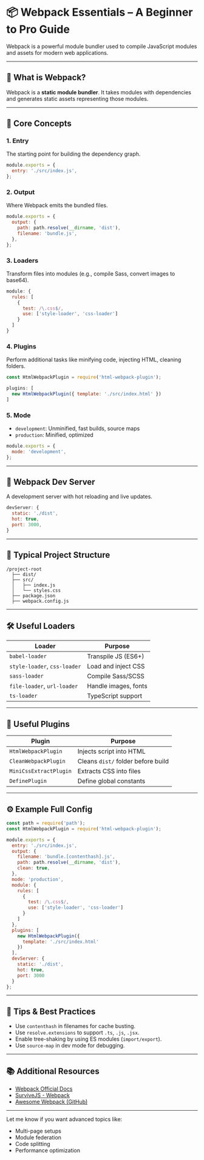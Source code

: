 
# 📦 Webpack Essentials – A Beginner to Pro Guide

Webpack is a powerful module bundler used to compile JavaScript modules and assets for modern web applications.

---

## 📌 What is Webpack?

Webpack is a **static module bundler**. It takes modules with dependencies and generates static assets representing those modules.

---

## 🧱 Core Concepts

### 1. Entry
The starting point for building the dependency graph.

```js
module.exports = {
  entry: './src/index.js',
};
```

### 2. Output
Where Webpack emits the bundled files.

```js
module.exports = {
  output: {
    path: path.resolve(__dirname, 'dist'),
    filename: 'bundle.js',
  },
};
```

### 3. Loaders
Transform files into modules (e.g., compile Sass, convert images to base64).

```js
module: {
  rules: [
    {
      test: /\.css$/,
      use: ['style-loader', 'css-loader']
    }
  ]
}
```

### 4. Plugins
Perform additional tasks like minifying code, injecting HTML, cleaning folders.

```js
const HtmlWebpackPlugin = require('html-webpack-plugin');

plugins: [
  new HtmlWebpackPlugin({ template: './src/index.html' })
]
```

### 5. Mode
- `development`: Unminified, fast builds, source maps
- `production`: Minified, optimized

```js
module.exports = {
  mode: 'development',
};
```

---

## 🔄 Webpack Dev Server

A development server with hot reloading and live updates.

```js
devServer: {
  static: './dist',
  hot: true,
  port: 3000,
}
```

---

## 📂 Typical Project Structure

```
/project-root
  ├── dist/
  ├── src/
  │   ├── index.js
  │   └── styles.css
  ├── package.json
  ├── webpack.config.js
```

---

## 🛠 Useful Loaders

| Loader | Purpose |
|--------|---------|
| `babel-loader` | Transpile JS (ES6+) |
| `style-loader`, `css-loader` | Load and inject CSS |
| `sass-loader` | Compile Sass/SCSS |
| `file-loader`, `url-loader` | Handle images, fonts |
| `ts-loader` | TypeScript support |

---

## 🔌 Useful Plugins

| Plugin | Purpose |
|--------|---------|
| `HtmlWebpackPlugin` | Injects script into HTML |
| `CleanWebpackPlugin` | Cleans `dist/` folder before build |
| `MiniCssExtractPlugin` | Extracts CSS into files |
| `DefinePlugin` | Define global constants |

---

## ⚙️ Example Full Config

```js
const path = require('path');
const HtmlWebpackPlugin = require('html-webpack-plugin');

module.exports = {
  entry: './src/index.js',
  output: {
    filename: 'bundle.[contenthash].js',
    path: path.resolve(__dirname, 'dist'),
    clean: true,
  },
  mode: 'production',
  module: {
    rules: [
      {
        test: /\.css$/,
        use: ['style-loader', 'css-loader']
      }
    ]
  },
  plugins: [
    new HtmlWebpackPlugin({
      template: './src/index.html'
    })
  ],
  devServer: {
    static: './dist',
    hot: true,
    port: 3000
  }
};
```

---

## 🧪 Tips & Best Practices

- Use `contenthash` in filenames for cache busting.
- Use `resolve.extensions` to support `.ts`, `.js`, `.jsx`.
- Enable tree-shaking by using ES modules (`import/export`).
- Use `source-map` in dev mode for debugging.

---

## 📚 Additional Resources

- [Webpack Official Docs](https://webpack.js.org/)
- [SurviveJS - Webpack](https://survivejs.com/webpack/)
- [Awesome Webpack (GitHub)](https://github.com/webpack-contrib/awesome-webpack)

---

Let me know if you want advanced topics like:
- Multi-page setups
- Module federation
- Code splitting
- Performance optimization
